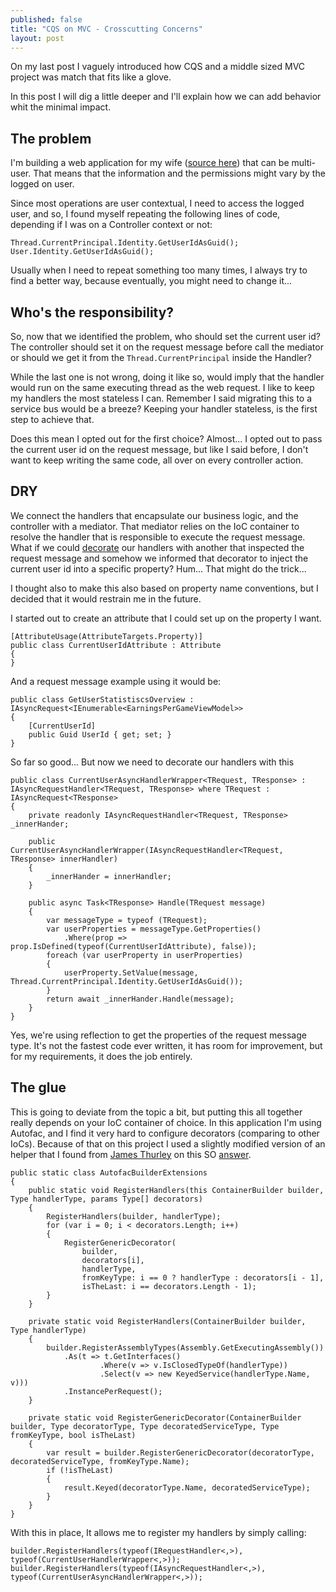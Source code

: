 ```yaml
---
published: false
title: "CQS on MVC - Crosscutting Concerns"
layout: post
---
```


On my last post I vaguely introduced how CQS and a middle sized MVC project was match that fits like a glove.

In this post I will dig a little deeper and I'll explain how we can add behavior whit the minimal impact.

## The problem

I'm building a web application for my wife ([source here](https://github.com/kappy/LuckyMe)) that can be multi-user. That means that the information and the permissions might vary by the logged on user.

Since most operations are user contextual, I need to access the logged user, and so, I found myself repeating the following lines of code, depending if I was on a Controller context or not:

    Thread.CurrentPrincipal.Identity.GetUserIdAsGuid();
    User.Identity.GetUserIdAsGuid();

Usually when I need to repeat something too many times, I always try to find a better way, because eventually, you might need to change it...

## Who's the responsibility?

So, now that we identified the problem, who should set the current user id? The controller should set it on the request message before call the mediator or should we get it from the `Thread.CurrentPrincipal` inside the Handler?

While the last one is not wrong, doing it like so, would imply that the handler would run on the same executing thread as the web request. I like to keep my handlers the most stateless I can. Remember I said migrating this to a service bus would be a breeze? Keeping your handler stateless, is the first step to achieve that.

Does this mean I opted out for the first choice? Almost... I opted out to pass the current user id on the request message, but like I said before, I don't want to keep writing the same code, all over on every controller action.

## DRY

We connect the handlers that encapsulate our business logic, and the controller with a mediator. That mediator relies on the IoC container to resolve the handler that is responsible to execute the request message. What if we could [decorate](https://en.wikipedia.org/wiki/Decorator_pattern) our handlers with another that inspected the request message and somehow we informed that decorator to inject the current user id into a specific property? Hum... That might do the trick...

I thought also to make this also based on property name conventions, but I decided that it would restrain me in the future.

I started out to create an attribute that I could set up on the property I want.

    [AttributeUsage(AttributeTargets.Property)]
    public class CurrentUserIdAttribute : Attribute
    {
    }

And a request message example using it would be:

    public class GetUserStatistiscsOverview : IAsyncRequest<IEnumerable<EarningsPerGameViewModel>>
    {
        [CurrentUserId]
        public Guid UserId { get; set; }
    }

So far so good... But now we need to decorate our handlers with this

    public class CurrentUserAsyncHandlerWrapper<TRequest, TResponse> : IAsyncRequestHandler<TRequest, TResponse> where TRequest : IAsyncRequest<TResponse>
    {
        private readonly IAsyncRequestHandler<TRequest, TResponse> _innerHander;

        public CurrentUserAsyncHandlerWrapper(IAsyncRequestHandler<TRequest, TResponse> innerHandler)
        {
            _innerHander = innerHandler;
        }

        public async Task<TResponse> Handle(TRequest message)
        {
            var messageType = typeof (TRequest);
            var userProperties = messageType.GetProperties()
                .Where(prop => prop.IsDefined(typeof(CurrentUserIdAttribute), false));
            foreach (var userProperty in userProperties)
            {
                userProperty.SetValue(message, Thread.CurrentPrincipal.Identity.GetUserIdAsGuid());
            }
            return await _innerHander.Handle(message);
        }
    }

Yes, we're using reflection to get the properties of the request message type. It's not the fastest code ever written, it has room for improvement, but for my requirements, it does the job entirely.

## The glue

This is going to deviate from the topic a bit, but putting this all together really depends on your IoC container of choice. In this application I'm using Autofac, and I find it very hard to configure decorators (comparing to other IoCs). Because of that on this project I used a slightly modified version of an helper that I found from [James Thurley](http://stackoverflow.com/users/37725/james-thurley) on this SO [answer](http://stackoverflow.com/a/26018954/4634243).

    public static class AutofacBuilderExtensions
    {
        public static void RegisterHandlers(this ContainerBuilder builder, Type handlerType, params Type[] decorators)
        {
            RegisterHandlers(builder, handlerType);
            for (var i = 0; i < decorators.Length; i++)
            {
                RegisterGenericDecorator(
                    builder,
                    decorators[i],
                    handlerType,
                    fromKeyType: i == 0 ? handlerType : decorators[i - 1],
                    isTheLast: i == decorators.Length - 1);
            }
        }

        private static void RegisterHandlers(ContainerBuilder builder, Type handlerType)
        {
            builder.RegisterAssemblyTypes(Assembly.GetExecutingAssembly())
                .As(t => t.GetInterfaces()
                        .Where(v => v.IsClosedTypeOf(handlerType))
                        .Select(v => new KeyedService(handlerType.Name, v)))
                .InstancePerRequest();
        }

        private static void RegisterGenericDecorator(ContainerBuilder builder, Type decoratorType, Type decoratedServiceType, Type fromKeyType, bool isTheLast)
        {
            var result = builder.RegisterGenericDecorator(decoratorType, decoratedServiceType, fromKeyType.Name);
            if (!isTheLast)
            {
                result.Keyed(decoratorType.Name, decoratedServiceType);
            }
        }
    }

With this in place, It allows me to register my handlers by simply calling:

    builder.RegisterHandlers(typeof(IRequestHandler<,>), typeof(CurrentUserHandlerWrapper<,>));
    builder.RegisterHandlers(typeof(IAsyncRequestHandler<,>), typeof(CurrentUserAsyncHandlerWrapper<,>));
    
